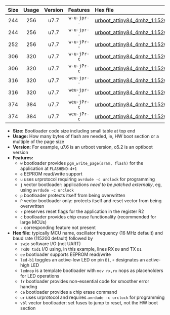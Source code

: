|Size|Usage|Version|Features|Hex file|
|:-:|:-:|:-:|:-:|:--|
|244|256|u7.7|`w-u-jpr--`|[urboot_attiny84_4mhz_115200bps_swio_rxa3_txa2_led+a4_ur_vbl.hex](https://raw.githubusercontent.com/stefanrueger/urboot.hex/main/mcus/attiny84/fcpu_4mhz/115200_bps/urboot_attiny84_4mhz_115200bps_swio_rxa3_txa2_led+a4_ur_vbl.hex)|
|244|256|u7.7|`w-u-jpr--`|[urboot_attiny84_4mhz_115200bps_swio_rxa3_txa2_lednop_ur_vbl.hex](https://raw.githubusercontent.com/stefanrueger/urboot.hex/main/mcus/attiny84/fcpu_4mhz/115200_bps/urboot_attiny84_4mhz_115200bps_swio_rxa3_txa2_lednop_ur_vbl.hex)|
|252|256|u7.7|`w-u-jPr--`|[urboot_attiny84_4mhz_115200bps_swio_rxa3_txa2_ur_vbl.hex](https://raw.githubusercontent.com/stefanrueger/urboot.hex/main/mcus/attiny84/fcpu_4mhz/115200_bps/urboot_attiny84_4mhz_115200bps_swio_rxa3_txa2_ur_vbl.hex)|
|306|320|u7.7|`w-u-jPr-c`|[urboot_attiny84_4mhz_115200bps_swio_rxa3_txa2_led+a4_fr_ce_ur_vbl.hex](https://raw.githubusercontent.com/stefanrueger/urboot.hex/main/mcus/attiny84/fcpu_4mhz/115200_bps/urboot_attiny84_4mhz_115200bps_swio_rxa3_txa2_led+a4_fr_ce_ur_vbl.hex)|
|306|320|u7.7|`w-u-jPr-c`|[urboot_attiny84_4mhz_115200bps_swio_rxa3_txa2_lednop_fr_ce_ur_vbl.hex](https://raw.githubusercontent.com/stefanrueger/urboot.hex/main/mcus/attiny84/fcpu_4mhz/115200_bps/urboot_attiny84_4mhz_115200bps_swio_rxa3_txa2_lednop_fr_ce_ur_vbl.hex)|
|316|320|u7.7|`weu-jpr--`|[urboot_attiny84_4mhz_115200bps_swio_rxa3_txa2_ee_led+a4_ur_vbl.hex](https://raw.githubusercontent.com/stefanrueger/urboot.hex/main/mcus/attiny84/fcpu_4mhz/115200_bps/urboot_attiny84_4mhz_115200bps_swio_rxa3_txa2_ee_led+a4_ur_vbl.hex)|
|316|320|u7.7|`weu-jpr--`|[urboot_attiny84_4mhz_115200bps_swio_rxa3_txa2_ee_lednop_ur_vbl.hex](https://raw.githubusercontent.com/stefanrueger/urboot.hex/main/mcus/attiny84/fcpu_4mhz/115200_bps/urboot_attiny84_4mhz_115200bps_swio_rxa3_txa2_ee_lednop_ur_vbl.hex)|
|374|384|u7.7|`weu-jPr-c`|[urboot_attiny84_4mhz_115200bps_swio_rxa3_txa2_ee_led+a4_fr_ce_ur_vbl.hex](https://raw.githubusercontent.com/stefanrueger/urboot.hex/main/mcus/attiny84/fcpu_4mhz/115200_bps/urboot_attiny84_4mhz_115200bps_swio_rxa3_txa2_ee_led+a4_fr_ce_ur_vbl.hex)|
|374|384|u7.7|`weu-jPr-c`|[urboot_attiny84_4mhz_115200bps_swio_rxa3_txa2_ee_lednop_fr_ce_ur_vbl.hex](https://raw.githubusercontent.com/stefanrueger/urboot.hex/main/mcus/attiny84/fcpu_4mhz/115200_bps/urboot_attiny84_4mhz_115200bps_swio_rxa3_txa2_ee_lednop_fr_ce_ur_vbl.hex)|

- **Size:** Bootloader code size including small table at top end
- **Usage:** How many bytes of flash are needed, ie, HW boot section or a multiple of the page size
- **Version:** For example, u7.6 is an urboot version, o5.2 is an optiboot version
- **Features:**
  + `w` bootloader provides `pgm_write_page(sram, flash)` for the application at `FLASHEND-4+1`
  + `e` EEPROM read/write support
  + `u` uses urprotocol requiring `avrdude -c urclock` for programming
  + `j` vector bootloader: applications *need to be patched externally*, eg, using `avrdude -c urclock`
  + `p` bootloader protects itself from being overwritten
  + `P` vector bootloader only: protects itself and reset vector from being overwritten
  + `r` preserves reset flags for the application in the register R2
  + `c` bootloader provides chip erase functionality (recommended for large MCUs)
  + `-` corresponding feature not present
- **Hex file:** typically MCU name, oscillator frequency (16 MHz default) and baud rate (115200 default) followed by
  + `swio` software I/O (not UART)
  + `rxd0 txd1` I/O using, in this example, lines RX `D0` and TX `D1`
  + `ee` bootloader supports EEPROM read/write
  + `led-b1` toggles an active-low LED on pin `B1`, `+` designates an active-high LED
  + `lednop` is a template bootloader with `mov rx,rx` nops as placeholders for LED operations
  + `fr` bootloader provides non-essential code for smoother error handing
  + `ce` bootloader provides a chip erase command
  + `ur` uses urprotocol and requires `avrdude -c urclock` for programming
  + `vbl` vector bootloader: set fuses to jump to reset, not the HW boot section
